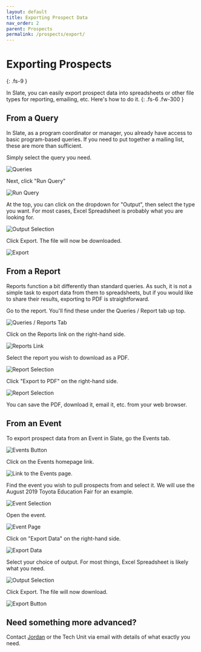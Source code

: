 ```yaml
---
layout: default
title: Exporting Prospect Data
nav_order: 2
parent: Prospects
permalink: /prospects/export/
---
```


# Exporting Prospects
{: .fs-9 }

In Slate, you can easily export prospect data into spreadsheets or other file types for reporting, emailing, etc. Here's how to do it.
{: .fs-6 .fw-300 }

## From a Query
In Slate, as a program coordinator or manager, you already have access to basic program-based queries. If you need to put together a mailing list, these are more than sufficient. 

Simply select the query you need.

![Queries]({{site.url}}{{site.baseurl}}/assets/images/prospects/queries.png)

Next, click "Run Query"

![Run Query]({{site.url}}{{site.baseurl}}/assets/images/prospects/run_query.png)

At the top, you can click on the dropdown for "Output", then select the type you want. For most cases, Excel Spreadsheet is probably what you are looking for.

![Output Selection]({{site.url}}{{site.baseurl}}/assets/images/prospects/output_selection.png)

Click Export. The file will now be downloaded.

![Export]({{site.url}}{{site.baseurl}}/assets/images/prospects/export.png)

## From a Report
Reports function a bit differently than standard queries. As such, it is not a simple task to export data from them to spreadsheets, but if you would like to share their results, exporting to PDF is straightforward.

Go to the report. You'll find these under the Queries / Report tab up top.

![Queries / Reports Tab]({{site.url}}{{site.baseurl}}/assets/images/prospects/queries_tab.png)

Click on the Reports link on the right-hand side.

![Reports Link]({{site.url}}{{site.baseurl}}/assets/images/prospects/reports_link.png)

Select the report you wish to download as a PDF.

![Report Selection]({{site.url}}{{site.baseurl}}/assets/images/prospects/report_selection.png)

Click "Export to PDF" on the right-hand side.

![Report Selection]({{site.url}}{{site.baseurl}}/assets/images/prospects/export_pdf.png)

You can save the PDF, download it, email it, etc. from your web browser.

## From an Event
To export prospect data from an Event in Slate, go the Events tab.

![Events Button]({{site.url}}{{site.baseurl}}/assets/images/events/events_nav.png)

Click on the Events homepage link.

![Link to the Events page.]({{site.url}}{{site.baseurl}}/assets/images/events/events_nav2.png)

Find the event you wish to pull prospects from and select it. We will use the August 2019 Toyota Education Fair for an example.

![Event Selection]({{site.url}}{{site.baseurl}}/assets/images/prospects/event_selection.png)

Open the event.

![Event Page]({{site.url}}{{site.baseurl}}/assets/images/prospects/event_page.png)

Click on "Export Data" on the right-hand side.

![Export Data]({{site.url}}{{site.baseurl}}/assets/images/prospects/export_data_button.png)

Select your choice of output. For most things, Excel Spreadsheet is likely what you need.

![Output Selection]({{site.url}}{{site.baseurl}}/assets/images/prospects/event_output_selection.png)

Click Export. The file will now download.

![Export Button]({{site.url}}{{site.baseurl}}/assets/images/prospects/event_export.png)

## Need something more advanced?
Contact [Jordan](mailto:jordan.scruggs@msstate.edu) or the Tech Unit via email with details of what exactly you need.
